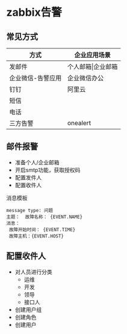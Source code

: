 # zabbix告警

## 常见方式

| 方式              | 企业应用场景       |
| ----------------- | ------------------ |
| 发邮件            | 个人邮箱\|企业邮箱 |
| 企业微信-告警应用 | 企业微信办公       |
| 钉钉              | 阿里云             |
| 短信              |                    |
| 电话              |                    |
| 三方告警          | onealert           |

## 邮件报警

* 准备个人/企业邮箱
* 开启smtp功能，获取授权码
* 配置发件人
* 配置收件人



消息模板

```shell
message type: 问题
主题：  故障名称： {EVENT.NAME}
消息：
 故障开始时间： {EVENT.TIME}
 故障主机：{EVENT.HOST}
```

## 配置收件人

* 对人员进行分类
  * 运维
  * 开发
  * 领导
  * 接口人
* 创建用户组
* 创建角色
* 创建用户

